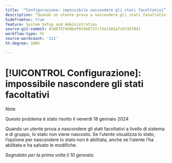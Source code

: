 ```yaml
---
title: '“Configurazione: impossibile nascondere gli stati facoltativi”'
description: “Quando un utente prova a nascondere gli stati facoltativi a livello di sistema e di gruppo, lo stato non viene nascosto. Se l’utente visualizza lo stato, l’opzione per nascondere lo stato non è abilitata, anche se l’utente l’ha abilitata e ha salvato le modifiche.”
hidefromtoc: true
feature: System Setup and Administration
source-git-commit: 83d675f4ddbdf031b6737cf3e1101afc07d2f841
workflow-type: ht
source-wordcount: '111'
ht-degree: 100%

---
```



# [!UICONTROL Configurazione]: impossibile nascondere gli stati facoltativi

>[!NOTE]
>
>Questo problema è stato risolto il venerdì 18 gennaio 2024

Quando un utente prova a nascondere gli stati facoltativi a livello di sistema e di gruppo, lo stato non viene nascosto. Se l’utente visualizza lo stato, l’opzione per nascondere lo stato non è abilitata, anche se l’utente l’ha abilitata e ha salvato le modifiche.

_Segnalato per la prima volta il 10 gennaio._
